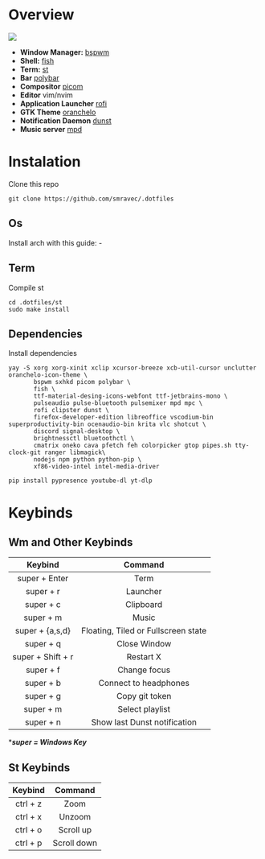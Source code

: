 # Overview
<img src=Preview1.png/>

- **Window Manager:** [bspwm](https://github.com/baskerville/bspwm)
- **Shell:** [fish](https://github.com/fish-shell/fish-shell)
- **Term:** [st](https://st.suckless.org)
- **Bar** [polybar](https://github.com/polybar/polybar)
- **Compositor** [picom](https://github.com/yshui/picom)
- **Editor** vim/nvim
- **Application Launcher** [rofi](https://github.com/davatorium/rofi)
- **GTK Theme** [oranchelo](https://github.com/OrancheloTeam/oranchelo-icon-theme)
- **Notification Daemon** [dunst](https://github.com/dunst-project/dunst)
- **Music server** [mpd](https://github.com/MusicPlayerDaemon/MPD)

# Instalation
Clone this repo
```
git clone https://github.com/smravec/.dotfiles
```

## Os
Install arch with this guide: -

## Term
Compile st
```
cd .dotfiles/st
sudo make install
```

## Dependencies

Install dependencies
```
yay -S xorg xorg-xinit xclip xcursor-breeze xcb-util-cursor unclutter oranchelo-icon-theme \
       bspwm sxhkd picom polybar \
       fish \
       ttf-material-desing-icons-webfont ttf-jetbrains-mono \
       pulseaudio pulse-bluetooth pulsemixer mpd mpc \
       rofi clipster dunst \
       firefox-developer-edition libreoffice vscodium-bin superproductivity-bin ocenaudio-bin krita vlc shotcut \
       discord signal-desktop \
       brightnessctl bluetoothctl \
       cmatrix oneko cava pfetch feh colorpicker gtop pipes.sh tty-clock-git ranger libmagick\
       nodejs npm python python-pip \
       xf86-video-intel intel-media-driver 
```
```
pip install pypresence youtube-dl yt-dlp
```

# Keybinds

## Wm and Other Keybinds

|    Keybind      |             Command                  |
|:---------------:|:------------------------------------:|
|   super + Enter |              Term                    |
|   super + r     |             Launcher                 |
|   super + c     |            Clipboard                 |
|   super + m     |              Music                   |
| super + {a,s,d} | Floating, Tiled or Fullscreen state  |
|   super + q     |          Close Window                |
|super + Shift + r|            Restart X                 |
|   super + f     |           Change focus               |
|   super + b     |       Connect to headphones          |
|   super + g     |          Copy git token              |
|   super + m     |         Select playlist              |
|   super + n     |    Show last Dunst notification      |

****super = Windows Key***

## St Keybinds

| Keybind|   Command |
|:------:|:---------:|
|ctrl + z|   Zoom    |
|ctrl + x|  Unzoom   |
|ctrl + o| Scroll up |
|ctrl + p|Scroll down|
